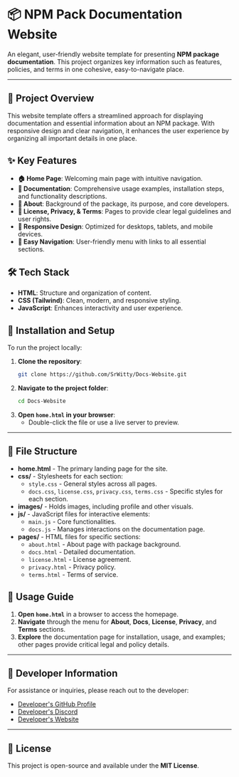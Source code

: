 # 📦 NPM Pack Documentation Website

An elegant, user-friendly website template for presenting **NPM package documentation**. This project organizes key information such as features, policies, and terms in one cohesive, easy-to-navigate place.

---

## 📖 Project Overview

This website template offers a streamlined approach for displaying documentation and essential information about an NPM package. With responsive design and clear navigation, it enhances the user experience by organizing all important details in one place.

## ✨ Key Features

- **🏠 Home Page**: Welcoming main page with intuitive navigation.
- **📄 Documentation**: Comprehensive usage examples, installation steps, and functionality descriptions.
- **👥 About**: Background of the package, its purpose, and core developers.
- **📑 License, Privacy, & Terms**: Pages to provide clear legal guidelines and user rights.
- **📱 Responsive Design**: Optimized for desktops, tablets, and mobile devices.
- **🧭 Easy Navigation**: User-friendly menu with links to all essential sections.

## 🛠 Tech Stack

- **HTML**: Structure and organization of content.
- **CSS (Tailwind)**: Clean, modern, and responsive styling.
- **JavaScript**: Enhances interactivity and user experience.

## 🚀 Installation and Setup

To run the project locally:

1. **Clone the repository**:
    ```bash
    git clone https://github.com/SrWitty/Docs-Website.git
    ```
2. **Navigate to the project folder**:
    ```bash
    cd Docs-Website
    ```
3. **Open `home.html` in your browser**:
   - Double-click the file or use a live server to preview.

---

## 📂 File Structure

- **home.html** - The primary landing page for the site.
- **css/** - Stylesheets for each section:
  - `style.css` - General styles across all pages.
  - `docs.css`, `license.css`, `privacy.css`, `terms.css` - Specific styles for each section.
- **images/** - Holds images, including profile and other visuals.
- **js/** - JavaScript files for interactive elements:
  - `main.js` - Core functionalities.
  - `docs.js` - Manages interactions on the documentation page.
- **pages/** - HTML files for specific sections:
  - `about.html` - About page with package background.
  - `docs.html` - Detailed documentation.
  - `license.html` - License agreement.
  - `privacy.html` - Privacy policy.
  - `terms.html` - Terms of service.

## 🧭 Usage Guide

1. **Open `home.html`** in a browser to access the homepage.
2. **Navigate** through the menu for **About**, **Docs**, **License**, **Privacy**, and **Terms** sections.
3. **Explore** the documentation page for installation, usage, and examples; other pages provide critical legal and policy details.

---

## 👤 Developer Information

For assistance or inquiries, please reach out to the developer:

-  [Developer's GitHub Profile](https://github.com/SrWitty)
-  [Developer's Discord](https://discord.com/users/1091118468155314306)
-  [Developer's Website](https://m7mjs.pages.dev/)

---

## 📝 License

This project is open-source and available under the **MIT License**.
